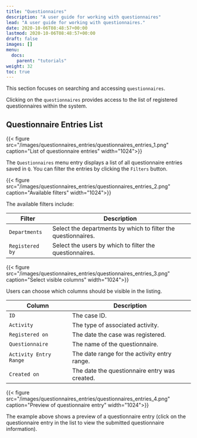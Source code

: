```yaml
---
title: "Questionnaires"
description: "A user guide for working with questionnaires"
lead: "A user guide for working with questionnaires."
date: 2020-10-06T08:48:57+00:00
lastmod: 2020-10-06T08:48:57+00:00
draft: false
images: []
menu:
  docs:
    parent: "tutorials"
weight: 32
toc: true
---
```

This section focuses on searching and accessing `questionnaires`.

Clicking on the `questionnaires` provides access to the list of registered questionnaires within the system.

## Questionnaire Entries List

{{< figure src="/images/questionnaires_entries/questionnaires_entries_1.png" caption="List of questionnaire entries" width="1024">}}

The `Questionnaires` menu entry displays a list of all questionnaire entries saved in `Q`. You can filter the entries by clicking the `Filters` button.

{{< figure src="/images/questionnaires_entries/questionnaires_entries_2.png" caption="Available filters" width="1024">}}

The available filters include:

| Filter | Description |
| --- | --- |
| `Departments` | Select the departments by which to filter the questionnaires. |
| `Registered by` | Select the users by which to filter the questionnaires. |

{{< figure src="/images/questionnaires_entries/questionnaires_entries_3.png" caption="Select visible columns" width="1024">}}

Users can choose which columns should be visible in the listing.

| Column | Description |
| --- | --- |
| `ID` | The case ID. |
| `Activity` | The type of associated activity. |
| `Registered on` | The date the case was registered. |
| `Questionnaire` | The name of the questionnaire. |
| `Activity Entry Range` | The date range for the activity entry range. |
| `Created on` | The date the questionnaire entry was created. |

{{< figure src="/images/questionnaires_entries/questionnaires_entries_4.png" caption="Preview of questionnaire entry" width="1024">}}

The example above shows a preview of a questionnaire entry (click on the questionnaire entry in the list to view the submitted questionnaire information).